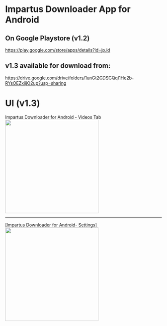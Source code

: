 # Impartus Downloader App for Android

## On Google Playstore (v1.2)
https://play.google.com/store/apps/details?id=jp.id


## v1.3 available for download from:
https://drive.google.com/drive/folders/1unGt2GDSGQqI1He2b-RYsOEZxiijO2up?usp=sharing

###


UI (v1.3)
===

Impartus Downloader for Android - Videos Tab
<br/>
<img src="https://drive.google.com/uc?export=view&id=1SdnszO8eziScnX9JNnuJq8h9IjA4JFW0" width="300" />

<hr/>

[Impartus Downloader for Android- Settings]
<br/>
<img src="https://drive.google.com/uc?export=view&id=1SbDZNVG6nVX-N0FTO8AxNbPOy4Rt72tx" width="300" />

